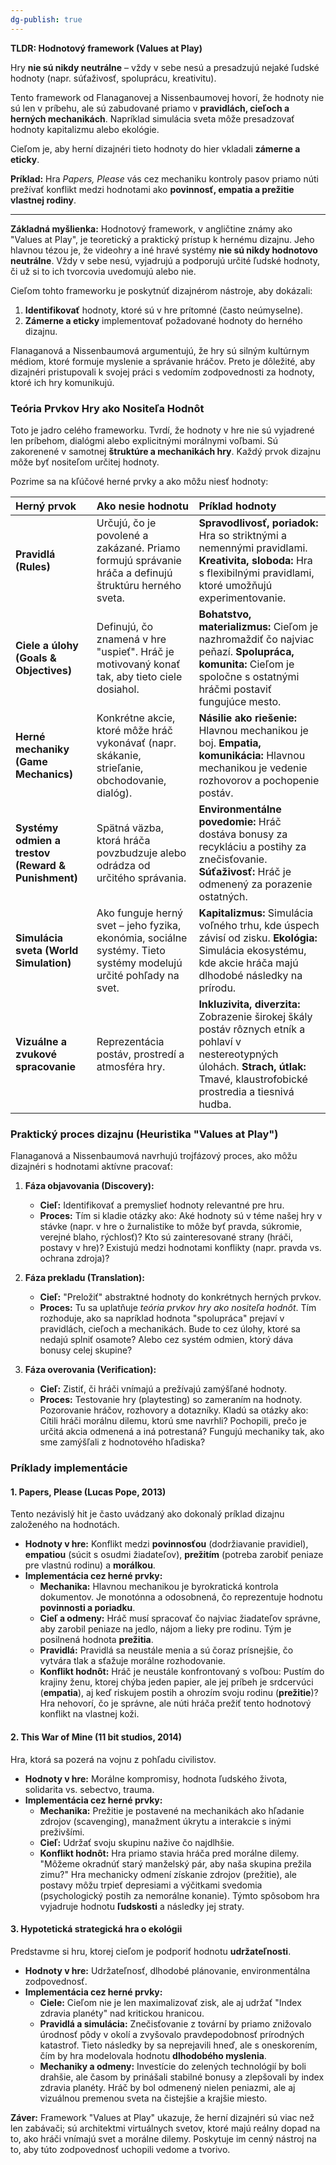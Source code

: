 ```yaml
---
dg-publish: true
---
```

**TLDR: Hodnotový framework (Values at Play)**

Hry **nie sú nikdy neutrálne** – vždy v sebe nesú a presadzujú nejaké ľudské hodnoty (napr. súťaživosť, spoluprácu, kreativitu).

Tento framework od Flanaganovej a Nissenbaumovej hovorí, že hodnoty nie sú len v príbehu, ale sú zabudované priamo v **pravidlách, cieľoch a herných mechanikách**. Napríklad simulácia sveta môže presadzovať hodnoty kapitalizmu alebo ekológie.

Cieľom je, aby herní dizajnéri tieto hodnoty do hier vkladali **zámerne a eticky**.

**Príklad:** Hra _Papers, Please_ vás cez mechaniku kontroly pasov priamo núti prežívať konflikt medzi hodnotami ako **povinnosť, empatia a prežitie vlastnej rodiny**.

---
**Základná myšlienka:** Hodnotový framework, v angličtine známy ako "Values at Play", je teoretický a praktický prístup k hernému dizajnu. Jeho hlavnou tézou je, že videohry a iné hravé systémy **nie sú nikdy hodnotovo neutrálne**. Vždy v sebe nesú, vyjadrujú a podporujú určité ľudské hodnoty, či už si to ich tvorcovia uvedomujú alebo nie.

Cieľom tohto frameworku je poskytnúť dizajnérom nástroje, aby dokázali:
1. **Identifikovať** hodnoty, ktoré sú v hre prítomné (často neúmyselne).
2. **Zámerne a eticky** implementovať požadované hodnoty do herného dizajnu.

Flanaganová a Nissenbaumová argumentujú, že hry sú silným kultúrnym médiom, ktoré formuje myslenie a správanie hráčov. Preto je dôležité, aby dizajnéri pristupovali k svojej práci s vedomím zodpovednosti za hodnoty, ktoré ich hry komunikujú.
### **Teória Prvkov Hry ako Nositeľa Hodnôt**

Toto je jadro celého frameworku. Tvrdí, že hodnoty v hre nie sú vyjadrené len príbehom, dialógmi alebo explicitnými morálnymi voľbami. Sú zakorenené v samotnej **štruktúre a mechanikách hry**. Každý prvok dizajnu môže byť nositeľom určitej hodnoty.

Pozrime sa na kľúčové herné prvky a ako môžu niesť hodnoty:

| Herný prvok                                        | Ako nesie hodnotu                                                                                                | Príklad hodnoty                                                                                                                                                                       |
| :------------------------------------------------- | :--------------------------------------------------------------------------------------------------------------- | :------------------------------------------------------------------------------------------------------------------------------------------------------------------------------------ |
| **Pravidlá (Rules)**                               | Určujú, čo je povolené a zakázané. Priamo formujú správanie hráča a definujú štruktúru herného sveta.            | **Spravodlivosť, poriadok:** Hra so striktnými a nemennými pravidlami. **Kreativita, sloboda:** Hra s flexibilnými pravidlami, ktoré umožňujú experimentovanie.                       |
| **Ciele a úlohy (Goals & Objectives)**             | Definujú, čo znamená v hre "uspieť". Hráč je motivovaný konať tak, aby tieto ciele dosiahol.                     | **Bohatstvo, materializmus:** Cieľom je nazhromaždiť čo najviac peňazí. **Spolupráca, komunita:** Cieľom je spoločne s ostatnými hráčmi postaviť fungujúce mesto.                     |
| **Herné mechaniky (Game Mechanics)**               | Konkrétne akcie, ktoré môže hráč vykonávať (napr. skákanie, strieľanie, obchodovanie, dialóg).                   | **Násilie ako riešenie:** Hlavnou mechanikou je boj. **Empatia, komunikácia:** Hlavnou mechanikou je vedenie rozhovorov a pochopenie postáv.                                          |
| **Systémy odmien a trestov (Reward & Punishment)** | Spätná väzba, ktorá hráča povzbudzuje alebo odrádza od určitého správania.                                       | **Environmentálne povedomie:** Hráč dostáva bonusy za recykláciu a postihy za znečisťovanie. **Súťaživosť:** Hráč je odmenený za porazenie ostatných.                                 |
| **Simulácia sveta (World Simulation)**             | Ako funguje herný svet – jeho fyzika, ekonómia, sociálne systémy. Tieto systémy modelujú určité pohľady na svet. | **Kapitalizmus:** Simulácia voľného trhu, kde úspech závisí od zisku. **Ekológia:** Simulácia ekosystému, kde akcie hráča majú dlhodobé následky na prírodu.                          |
| **Vizuálne a zvukové spracovanie**                 | Reprezentácia postáv, prostredí a atmosféra hry.                                                                 | **Inkluzivita, diverzita:** Zobrazenie širokej škály postáv rôznych etník a pohlaví v nestereotypných úlohách. **Strach, útlak:** Tmavé, klaustrofobické prostredia a tiesnivá hudba. |
### **Praktický proces dizajnu (Heuristika "Values at Play")**

Flanaganová a Nissenbaumová navrhujú trojfázový proces, ako môžu dizajnéri s hodnotami aktívne pracovať:

1. **Fáza objavovania (Discovery):**
    
    - **Cieľ:** Identifikovať a premyslieť hodnoty relevantné pre hru.
    - **Proces:** Tím si kladie otázky ako: Aké hodnoty sú v téme našej hry v stávke (napr. v hre o žurnalistike to môže byť pravda, súkromie, verejné blaho, rýchlosť)? Kto sú zainteresované strany (hráči, postavy v hre)? Existujú medzi hodnotami konflikty (napr. pravda vs. ochrana zdroja)?
2. **Fáza prekladu (Translation):**
    
    - **Cieľ:** "Preložiť" abstraktné hodnoty do konkrétnych herných prvkov.
    - **Proces:** Tu sa uplatňuje _teória prvkov hry ako nositeľa hodnôt_. Tím rozhoduje, ako sa napríklad hodnota "spolupráca" prejaví v pravidlách, cieľoch a mechanikách. Bude to cez úlohy, ktoré sa nedajú splniť osamote? Alebo cez systém odmien, ktorý dáva bonusy celej skupine?
3. **Fáza overovania (Verification):**
    
    - **Cieľ:** Zistiť, či hráči vnímajú a prežívajú zamýšľané hodnoty.
    - **Proces:** Testovanie hry (playtesting) so zameraním na hodnoty. Pozorovanie hráčov, rozhovory a dotazníky. Kladú sa otázky ako: Cítili hráči morálnu dilemu, ktorú sme navrhli? Pochopili, prečo je určitá akcia odmenená a iná potrestaná? Fungujú mechaniky tak, ako sme zamýšľali z hodnotového hľadiska?
### **Príklady implementácie**

#### **1. Papers, Please (Lucas Pope, 2013)**

Tento nezávislý hit je často uvádzaný ako dokonalý príklad dizajnu založeného na hodnotách.

- **Hodnoty v hre:** Konflikt medzi **povinnosťou** (dodržiavanie pravidiel), **empatiou** (súcit s osudmi žiadateľov), **prežitím** (potreba zarobiť peniaze pre vlastnú rodinu) a **morálkou**.
- **Implementácia cez herné prvky:**
    - **Mechanika:** Hlavnou mechanikou je byrokratická kontrola dokumentov. Je monotónna a odosobnená, čo reprezentuje hodnotu **povinnosti a poriadku**.
    - **Cieľ a odmeny:** Hráč musí spracovať čo najviac žiadateľov správne, aby zarobil peniaze na jedlo, nájom a lieky pre rodinu. Tým je posilnená hodnota **prežitia**.
    - **Pravidlá:** Pravidlá sa neustále menia a sú čoraz prísnejšie, čo vytvára tlak a sťažuje morálne rozhodovanie.
    - **Konflikt hodnôt:** Hráč je neustále konfrontovaný s voľbou: Pustím do krajiny ženu, ktorej chýba jeden papier, ale jej príbeh je srdcervúci (**empatia**), aj keď riskujem postih a ohrozím svoju rodinu (**prežitie**)? Hra nehovorí, čo je správne, ale núti hráča prežiť tento hodnotový konflikt na vlastnej koži.

#### **2. This War of Mine (11 bit studios, 2014)**

Hra, ktorá sa pozerá na vojnu z pohľadu civilistov.

- **Hodnoty v hre:** Morálne kompromisy, hodnota ľudského života, solidarita vs. sebectvo, trauma.
- **Implementácia cez herné prvky:**
    - **Mechanika:** Prežitie je postavené na mechanikách ako hľadanie zdrojov (scavenging), manažment úkrytu a interakcie s inými preživšími.
    - **Cieľ:** Udržať svoju skupinu nažive čo najdlhšie.
    - **Konflikt hodnôt:** Hra priamo stavia hráča pred morálne dilemy. "Môžeme okradnúť starý manželský pár, aby naša skupina prežila zimu?" Hra mechanicky odmení získanie zdrojov (prežitie), ale postavy môžu trpieť depresiami a výčitkami svedomia (psychologický postih za nemorálne konanie). Týmto spôsobom hra vyjadruje hodnotu **ľudskosti** a následky jej straty.

#### **3. Hypotetická strategická hra o ekológii**

Predstavme si hru, ktorej cieľom je podporiť hodnotu **udržateľnosti**.

- **Hodnoty v hre:** Udržateľnosť, dlhodobé plánovanie, environmentálna zodpovednosť.
- **Implementácia cez herné prvky:**
    - **Ciele:** Cieľom nie je len maximalizovať zisk, ale aj udržať "Index zdravia planéty" nad kritickou hranicou.
    - **Pravidlá a simulácia:** Znečisťovanie z tovární by priamo znižovalo úrodnosť pôdy v okolí a zvyšovalo pravdepodobnosť prírodných katastrof. Tieto následky by sa neprejavili hneď, ale s oneskorením, čím by hra modelovala hodnotu **dlhodobého myslenia**.
    - **Mechaniky a odmeny:** Investície do zelených technológií by boli drahšie, ale časom by prinášali stabilné bonusy a zlepšovali by index zdravia planéty. Hráč by bol odmenený nielen peniazmi, ale aj vizuálnou premenou sveta na čistejšie a krajšie miesto.

**Záver:** Framework "Values at Play" ukazuje, že herní dizajnéri sú viac než len zabávači; sú architektmi virtuálnych svetov, ktoré majú reálny dopad na to, ako hráči vnímajú svet a morálne dilemy. Poskytuje im cenný nástroj na to, aby túto zodpovednosť uchopili vedome a tvorivo.